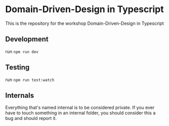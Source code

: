 # Domain-Driven-Design in Typescript

This is the repository for the workshop Domain-Driven-Design in Typescript

## Development

run `npm run dev`

## Testing

run `npm run test:watch`

## Internals

Everything that's named internal is to be considered private.
If you ever have to touch something in an internal folder, you should consider this a bug and should report it.